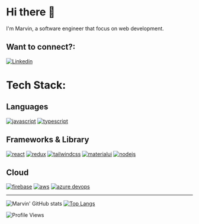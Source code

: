 # Hi there 👋

I'm Marvin, a software engineer that focus on web development.

## Want to connect?:

[![Linkedin](https://img.shields.io/badge/LinkedIn-0077B5?style=for-the-badge&logo=linkedin&logoColor=white)](https://www.linkedin.com/in/marvin-mondala-074092151)

# Tech Stack:

## Languages

[![javascript](https://img.shields.io/badge/JavaScript-323330?style=for-the-badge&logo=javascript&logoColor=F7DF1E)](https://www.javascript.com/)
[![typescript](https://img.shields.io/badge/TypeScript-007ACC?style=for-the-badge&logo=typescript&logoColor=white)](https://www.typescriptlang.org/)

## Frameworks & Library

[![react](https://img.shields.io/badge/React-20232A?style=for-the-badge&logo=react&logoColor=61DAFB)](https://reactjs.org/)
[![redux](https://img.shields.io/badge/Redux-593D88?style=for-the-badge&logo=redux&logoColor=white)](https://redux.js.org/)
[![tailwindcss](https://img.shields.io/badge/Tailwind_CSS-38B2AC?style=for-the-badge&logo=tailwind-css&logoColor=white)](https://tailwindcss.com/)
[![materialui](https://img.shields.io/badge/Material%20UI-007FFF?style=for-the-badge&logo=mui&logoColor=white)](https://mui.com/)
[![nodejs](https://img.shields.io/badge/Node.js-339933?style=for-the-badge&logo=nodedotjs&logoColor=white)](https://nodejs.org/en/)

## Cloud

[![firebase](https://img.shields.io/badge/firebase-ffca28?style=for-the-badge&logo=firebase&logoColor=black)](https://firebase.google.com/)
[![aws](https://img.shields.io/badge/Amazon_AWS-FF9900?style=for-the-badge&logo=amazonaws&logoColor=white)](https://aws.amazon.com/)
[![azure devops](https://img.shields.io/badge/Azure_DevOps-0078D7?style=for-the-badge&logo=azure-devops&logoColor=white)](https://dev.azure.com/)

---

![Marvin' GitHub stats](https://github-readme-stats.vercel.app/api?username=mondalamarvin&count_private=true&show_icons=true&hide_border_true)
[![Top Langs](https://github-readme-stats.vercel.app/api/top-langs/?username=mondalamarvin&layout=compact&langs_count=7&hide_border_true)](https://github.com/anuraghazra/github-readme-stats)

![Profile Views](https://komarev.com/ghpvc/?username=mondalamarvin&style=for-the-badge&color=008080)
